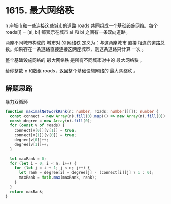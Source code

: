 # 1615. 最大网络秩

n 座城市和一些连接这些城市的道路 roads 共同组成一个基础设施网络。每个 roads[i] = [ai, bi] 都表示在城市 ai 和 bi 之间有一条双向道路。

两座不同城市构成的 城市对 的 网络秩 定义为：与这两座城市 直接 相连的道路总数。如果存在一条道路直接连接这两座城市，则这条道路只计算 一次 。

整个基础设施网络的 最大网络秩 是所有不同城市对中的 最大网络秩 。

给你整数 n 和数组 roads，返回整个基础设施网络的 最大网络秩 。

## 解题思路

暴力双循环

```ts
function maximalNetworkRank(n: number, roads: number[][]): number {
  const connect = new Array(n).fill(0).map(() => new Array(n).fill(0));
  const degree = new Array(n).fill(0);
  for (const v of roads) {
    connect[v[0]][v[1]] = true;
    connect[v[1]][v[0]] = true;
    degree[v[0]]++;
    degree[v[1]]++;
  }

  let maxRank = 0;
  for (let i = 0; i < n; i++) {
    for (let j = i + 1; j < n; j++) {
      let rank = degree[i] + degree[j] - (connect[i][j] ? 1 : 0);
      maxRank = Math.max(maxRank, rank);
    }
  }
  return maxRank;
}
```
